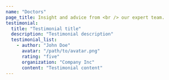 ```yaml
---
name: "Doctors"
page_title: Insight and advice from <br /> our expert team.
testimonial: 
  title: "Testimonial title"
  description: "Testimonial description"
  testimonial_list:
    - author: "John Doe"
      avatar: "/path/to/avatar.png"
      rating: "five"
      organization: "Company Inc"
      content: "Testimonial content" 
---
```


